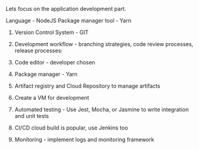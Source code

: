 Lets focus on the application development part.

Language - NodeJS
Package manager tool - Yarn
1. Version Control System - GIT
2. Development workflow - branching strategies, code review processes, release processes:

3. Code editor - developer chosen
4. Package manager - Yarn
5. Artifact registry and Cloud Repository to manage artifacts
6. Create a VM for development
7. Automated testing - Use Jest, Mocha, or Jasmine to write integration and unit tests
8. CI/CD cloud build is popular, use Jenkins too
9. Monitoring - implement logs and monitoring framework